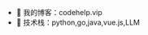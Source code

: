 - 👋 我的博客：codehelp.vip
- 👀 技术栈：python,go,java,vue.js,LLM

<!---
codehelp-vip/codehelp-vip is a ✨ special ✨ repository because its `README.md` (this file) appears on your GitHub profile.
You can click the Preview link to take a look at your changes.
--->
